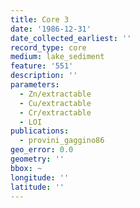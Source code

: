 ```yaml
---
title: Core 3
date: '1986-12-31'
date_collected_earliest: ''
record_type: core
medium: lake_sediment
feature: '551'
description: ''
parameters:
  - Zn/extractable
  - Cu/extractable
  - Cr/extractable
  - LOI
publications:
  - provini_gaggino86
geo_error: 0.0
geometry: ''
bbox: ~
longitude: ''
latitude: ''
---
```

